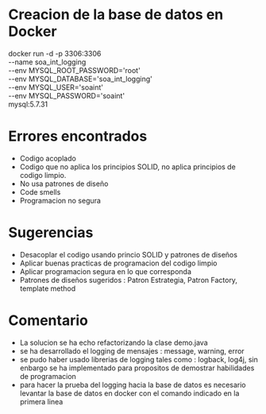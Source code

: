 # Creacion de la base de datos en Docker 

docker run -d -p 3306:3306 \
--name soa_int_logging \
--env MYSQL_ROOT_PASSWORD='root' \
--env MYSQL_DATABASE='soa_int_logging' \
--env MYSQL_USER='soaint' \
--env MYSQL_PASSWORD='soaint' \
mysql:5.7.31


# Errores encontrados
* Codigo acoplado
* Codigo que no aplica los principios SOLID,  no  aplica principios de codigo limpio.
* No usa patrones de diseño
* Code smells
* Programacion no segura

# Sugerencias
* Desacoplar el codigo usando princio SOLID y patrones de diseños
* Aplicar buenas practicas de programacion del codigo limpio
* Aplicar programacion segura en lo que corresponda
* Patrones de diseños sugeridos : Patron Estrategia, Patron Factory, template method

# Comentario
* La solucion se ha echo refactorizando la clase demo.java
* se ha desarrollado el logging de mensajes : message, warning, error
* se pudo haber usado librerias de logging tales como : logback, log4j, sin enbargo se ha implementado para propositos de demostrar habilidades de programacion
* para hacer la prueba del logging hacia la base de datos es necesario levantar la base de datos en docker con el comando indicado en la primera linea
